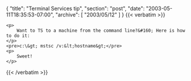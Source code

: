 {
  "title": "Terminal Services tip",
  "section": "post",
  "date": "2003-05-11T18:35:53-07:00",
  "archive": [
    "2003/05/12"
  ]
}
{{< verbatim >}}

    <p>
        Want to TS to a machine from the command line?&#160; Here is how to do it: 
    </p>
    <pre>c:\&gt; mstsc /v:&lt;hostname&gt;</pre>
    <p>
        Sweet! 
    </p>

{{< /verbatim >}}
